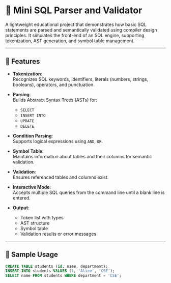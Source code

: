 # 🧠 Mini SQL Parser and Validator

A lightweight educational project that demonstrates how basic SQL statements are parsed and semantically validated using compiler design principles. It simulates the front-end of an SQL engine, supporting tokenization, AST generation, and symbol table management.

---

## 🚀 Features

- **Tokenization**:  
  Recognizes SQL keywords, identifiers, literals (numbers, strings, booleans), operators, and punctuation.

- **Parsing**:  
  Builds Abstract Syntax Trees (ASTs) for:
  - `SELECT`
  - `INSERT INTO`
  - `UPDATE`
  - `DELETE`

- **Condition Parsing**:  
  Supports logical expressions using `AND`, `OR`.

- **Symbol Table**:  
  Maintains information about tables and their columns for semantic validation.

- **Validation**:  
  Ensures referenced tables and columns exist.

- **Interactive Mode**:  
  Accepts multiple SQL queries from the command line until a blank line is entered.

- **Output**:
  - Token list with types
  - AST structure
  - Symbol table
  - Validation results or error messages

---

## 🧾 Sample Usage

```sql
CREATE TABLE students (id, name, department);
INSERT INTO students VALUES (1, 'Alice', 'CSE');
SELECT name FROM students WHERE department = 'CSE';
